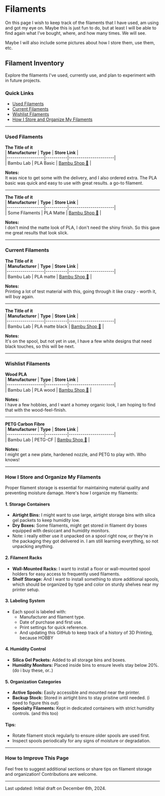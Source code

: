 
# Filaments

On this page I wish to keep track of the filaments that I have used, am using and got my eye on. Maybe this is just fun to do, but at least I will be able to find again what I've bought, where, and how many times. We will see.

Maybe I will also include some pictures about how I store them, use them, etc.

## **Filament Inventory**

Explore the filaments I've used, currently use, and plan to experiment with in future projects.

### **Quick Links**
- [Used Filaments](#used-filaments)  
- [Current Filaments](#current-filaments)  
- [Wishlist Filaments](#wishlist-filaments)  
- [How I Store and Organize My Filaments](#how-i-store-and-organize-my-filaments)  

---

### **Used Filaments**

**The Title of it**  
| **Manufacturer** | **Type**  | **Store Link**        |  
|-------------------|-----------|-----------------------|  
| Bambu Lab     | PLA Basic      | [Bambu Shop 🛒](#)          |  

**Notes:**  
It was nice to get some with the delivery, and I also ordered extra. The PLA basic was quick and easy to use with great results. a go-to filament.

---

**The Title of it**  
| **Manufacturer** | **Type**  | **Store Link**        |  
|-------------------|-----------|-----------------------|  
| Some Filaments     | PLA Matte       | [Bambu Shop 🛒](#)          |  

**Notes:**  
I don't mind the matte look of PLA, I don't need the shiny finish. So this gave me great results that look slick.

---

### **Current Filaments**

**The Title of it**  
| **Manufacturer** | **Type**  | **Store Link**        |  
|-------------------|-----------|-----------------------|  
| Bambu Lab     | PLA matte      | [Bambu Shop 🛒](#)          |  

**Notes:**  
Printing a lot of test material with this, going through it like crazy - worth it, will buy again.

---

**The Title of it**  
| **Manufacturer** | **Type**  | **Store Link**        |  
|-------------------|-----------|-----------------------|  
| Bambu Lab     | PLA matte black      | [Bambu Shop 🛒](#)          |  

**Notes:**  
It's on the spool, but not yet in use, I have a few white designs that need black touches, so this will be next.

---

### **Wishlist Filaments**

**Wood PLA**  
| **Manufacturer** | **Type**  | **Store Link**        |  
|-------------------|-----------|-----------------------|  
| Bambu Lab     | PLA wood     | [Bambu Shop 🛒](#)          |  

**Notes:**  
I have a few hobbies, and I want a homey organic look, I am hoping to find that with the wood-feel-finish.

---

**PETG Carbon Fibre**  
| **Manufacturer** | **Type**  | **Store Link**        |  
|-------------------|-----------|-----------------------|  
| Bambu Lab     | PETG-CF    | [Bambu Shop 🛒](#)          |  

**Notes:**  
I might get a new plate, hardened nozzle, and PETG to play with. Who knows!

---

### **How I Store and Organize My Filaments**

Proper filament storage is essential for maintaining material quality and preventing moisture damage. Here's how I organize my filaments:

#### **1. Storage Containers**
- **Airtight Bins:** I might want to use large, airtight storage bins with silica gel packets to keep humidity low.  
- **Dry Boxes:** Some filaments, might get stored in filament dry boxes equipped with desiccant and humidity monitors.  
- Note: i really either use it unpacked on a spool right now, or they're in the packaging they got delivered in. I am still learning everything, so not unpacking anything.

#### **2. Filament Racks**
- **Wall-Mounted Racks:** I want to install a floor or wall-mounted spool holders for easy access to frequently used filaments. 
- **Shelf Storage:** And I want to install something to store additional spools, which should be organized by type and color on sturdy shelves near my printer setup.  

#### **3. Labeling System**
- Each spool is labeled with:
  - Manufacturer and filament type.
  - Date of purchase and first use.
  - Print settings for quick reference.
  - And updating this GitHub to keep track of a history of 3D Printing, because HOBBY

#### **4. Humidity Control**
- **Silica Gel Packets:** Added to all storage bins and boxes.  
- **Humidity Monitors:** Placed inside bins to ensure levels stay below 20%. (do i buy these, or..)

#### **5. Organization Categories**
- **Active Spools:** Easily accessible and mounted near the printer.  
- **Backup Stock:** Stored in airtight bins to stay pristine until needed.  (i need to figure this out)
- **Specialty Filaments:** Kept in dedicated containers with strict humidity controls. (and this too)

#### **Tips:**
- Rotate filament stock regularly to ensure older spools are used first.  
- Inspect spools periodically for any signs of moisture or degradation.  

---

### **How to Improve This Page**
Feel free to suggest additional sections or share tips on filament storage and organization! Contributions are welcome.

---

Last updated: Initial draft on December 6th, 2024.